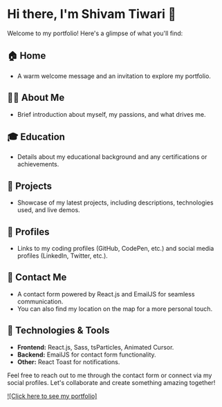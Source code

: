 # Hi there, I'm Shivam Tiwari 👋

Welcome to my portfolio! Here's a glimpse of what you'll find:

## 🏠 Home
- A warm welcome message and an invitation to explore my portfolio.

## 👨‍💻 About Me
- Brief introduction about myself, my passions, and what drives me.

## 🎓 Education
- Details about my educational background and any certifications or achievements.

## 🚀 Projects
- Showcase of my latest projects, including descriptions, technologies used, and live demos.

## 👥 Profiles
- Links to my coding profiles (GitHub, CodePen, etc.) and social media profiles (LinkedIn, Twitter, etc.).

## 📧 Contact Me
- A contact form powered by React.js and EmailJS for seamless communication.
- You can also find my location on the map for a more personal touch.

## 🎨 Technologies & Tools
- **Frontend:** React.js, Sass, tsParticles, Animated Cursor.
- **Backend:** EmailJS for contact form functionality.
- **Other:** React Toast for notifications.

Feel free to reach out to me through the contact form or connect via my social profiles. Let's collaborate and create something amazing together!

[![Click here to see my portfolio]](https://portfolio-vzsh.vercel.app/)
